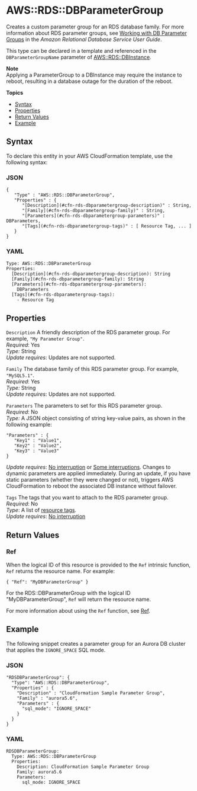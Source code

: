 # AWS::RDS::DBParameterGroup<a name="aws-properties-rds-dbparametergroup"></a>

Creates a custom parameter group for an RDS database family\. For more information about RDS parameter groups, see [Working with DB Parameter Groups](http://docs.aws.amazon.com/AmazonRDS/latest/UserGuide/USER_WorkingWithParamGroups.html) in the *Amazon Relational Database Service User Guide*\.

This type can be declared in a template and referenced in the `DBParameterGroupName` parameter of [AWS::RDS::DBInstance](aws-properties-rds-database-instance.md)\.

**Note**  
Applying a ParameterGroup to a DBInstance may require the instance to reboot, resulting in a database outage for the duration of the reboot\.

**Topics**
+ [Syntax](#aws-resource-rds-dbparametergroup-syntax)
+ [Properties](#w4ab1c21c10d992c13)
+ [Return Values](#w4ab1c21c10d992c15)
+ [Example](#w4ab1c21c10d992c17)

## Syntax<a name="aws-resource-rds-dbparametergroup-syntax"></a>

To declare this entity in your AWS CloudFormation template, use the following syntax:

### JSON<a name="aws-resource-rds-dbparametergroup-syntax.json"></a>

```
{
   "Type" : "AWS::RDS::DBParameterGroup",
   "Properties" : {
      "[Description](#cfn-rds-dbparametergroup-description)" : String,
      "[Family](#cfn-rds-dbparametergroup-family)" : String,
      "[Parameters](#cfn-rds-dbparametergroup-parameters)" : DBParameters,
      "[Tags](#cfn-rds-dbparametergroup-tags)" : [ Resource Tag, ... ]
   }
}
```

### YAML<a name="aws-resource-rds-dbparametergroup-syntax.yaml"></a>

```
Type: AWS::RDS::DBParameterGroup
Properties: 
  [Description](#cfn-rds-dbparametergroup-description): String
  [Family](#cfn-rds-dbparametergroup-family): String
  [Parameters](#cfn-rds-dbparametergroup-parameters):
    DBParameters
  [Tags](#cfn-rds-dbparametergroup-tags):
    - Resource Tag
```

## Properties<a name="w4ab1c21c10d992c13"></a>

`Description`  <a name="cfn-rds-dbparametergroup-description"></a>
A friendly description of the RDS parameter group\. For example, `"My Parameter Group"`\.  
*Required*: Yes  
*Type:* String  
*Update requires*: Updates are not supported\.

`Family`  <a name="cfn-rds-dbparametergroup-family"></a>
The database family of this RDS parameter group\. For example, `"MySQL5.1"`\.  
*Required*: Yes  
*Type:* String  
*Update requires*: Updates are not supported\.

`Parameters`  <a name="cfn-rds-dbparametergroup-parameters"></a>
The parameters to set for this RDS parameter group\.  
*Required*: No  
*Type:* A JSON object consisting of string key\-value pairs, as shown in the following example:  

```
"Parameters" : {
   "Key1" : "Value1",
   "Key2" : "Value2",
   "Key3" : "Value3"
}
```
*Update requires*: [No interruption](using-cfn-updating-stacks-update-behaviors.md#update-no-interrupt) or [Some interruptions](using-cfn-updating-stacks-update-behaviors.md#update-some-interrupt)\. Changes to dynamic parameters are applied immediately\. During an update, if you have static parameters \(whether they were changed or not\), triggers AWS CloudFormation to reboot the associated DB instance without failover\.

`Tags`  <a name="cfn-rds-dbparametergroup-tags"></a>
The tags that you want to attach to the RDS parameter group\.  
*Required*: No  
*Type*: A list of [resource tags](aws-properties-resource-tags.md)\.  
*Update requires*: [No interruption](using-cfn-updating-stacks-update-behaviors.md#update-no-interrupt)

## Return Values<a name="w4ab1c21c10d992c15"></a>

### Ref<a name="w4ab1c21c10d992c15b2"></a>

When the logical ID of this resource is provided to the `Ref` intrinsic function, `Ref` returns the resource name\. For example:

```
{ "Ref": "MyDBParameterGroup" }
```

For the RDS::DBParameterGroup with the logical ID "MyDBParameterGroup", `Ref` will return the resource name\.

For more information about using the `Ref` function, see [Ref](intrinsic-function-reference-ref.md)\.

## Example<a name="w4ab1c21c10d992c17"></a>

The following snippet creates a parameter group for an Aurora DB cluster that applies the `IGNORE_SPACE` SQL mode\.

### JSON<a name="aws-resource-rds-dbparametergroup-example.json"></a>

```
"RDSDBParameterGroup": {
  "Type": "AWS::RDS::DBParameterGroup",
  "Properties" : {
    "Description" : "CloudFormation Sample Parameter Group",
    "Family" : "aurora5.6",
    "Parameters" : {
      "sql_mode": "IGNORE_SPACE"
    }
  }
}
```

### YAML<a name="aws-resource-rds-dbparametergroup-example.yaml"></a>

```
RDSDBParameterGroup:
  Type: AWS::RDS::DBParameterGroup
  Properties:
    Description: CloudFormation Sample Parameter Group
    Family: aurora5.6
    Parameters:
      sql_mode: IGNORE_SPACE
```